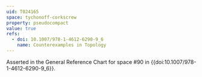```yaml
---
uid: T024165
space: tychonoff-corkscrew
property: pseudocompact
value: true
refs:
  - doi: 10.1007/978-1-4612-6290-9_6
    name: Counterexamples in Topology
---
```

Asserted in the General Reference Chart for space #90 in
{{doi:10.1007/978-1-4612-6290-9_6}}.
